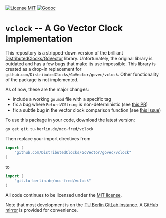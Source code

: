 [![License MIT](https://img.shields.io/badge/License-MIT-brightgreen.svg)](https://img.shields.io/badge/License-MIT-brightgreen.svg)
[![Godoc](http://img.shields.io/badge/go-documentation-blue.svg)](https://pkg.go.dev/git.tu-berlin.de/mcc-fred/vclock)

# `vclock` -- A Go Vector Clock Implementation

This repository is a stripped-down version of the brilliant [DistributedClocks/GoVector](github.com/DistributedClocks/GoVector) library.
Unfortunately, the original library is outdated and has a few bugs that make its use impossible.
This library is created as a drop-in replacement for `github.com/DistributedClocks/GoVector/govec/vclock`.
Other functionality of the package is not implemented.

As of now, these are the major changes:

- include a working `go.mod` file with a specific tag
- fix a bug where `ReturnVCString` is non-deterministic (see [this PR](https://github.com/DistributedClocks/GoVector/pull/67))
- fix a subtle bug in the vector clock comparison function (see [this issue](https://github.com/DistributedClocks/GoVector/issues/68))

To use this package in your code, download the latest version:

```sh
go get git.tu-berlin.de/mcc-fred/vclock
```

Then replace your import directives from

```go
import (
    "github.com/DistributedClocks/GoVector/govec/vclock"
)
```

to

```go
import (
    "git.tu-berlin.de/mcc-fred/vclock"
)
```

All code continues to be licensed under the [MIT license](./LICENSE).

Note that most development is on the [TU Berlin GitLab instance](https://git.tu-berlin.de/mcc-fred/vclock).
A [GitHub mirror](https://github.com/OpenFogStack/vclock) is provided for convenience.
